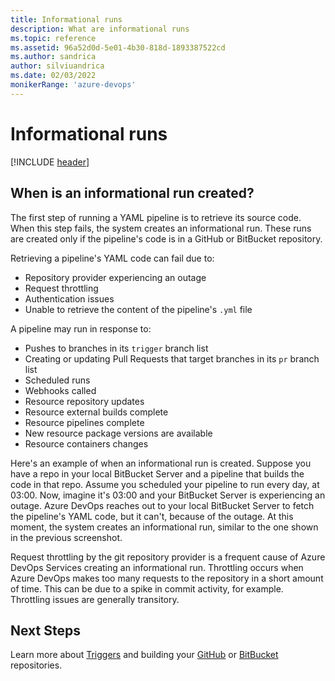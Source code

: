 ```yaml
---
title: Informational runs
description: What are informational runs
ms.topic: reference
ms.assetid: 96a52d0d-5e01-4b30-818d-1893387522cd
ms.author: sandrica
author: silviuandrica
ms.date: 02/03/2022
monikerRange: 'azure-devops'
---
```


# Informational runs

[!INCLUDE [header](../includes/information-run-include.md)]

## When is an informational run created?

The first step of running a YAML pipeline is to retrieve its source code. When this step fails, the system creates an informational run. These runs are created only if the pipeline's code is in a GitHub or BitBucket repository.

Retrieving a pipeline's YAML code can fail due to: 
- Repository provider experiencing an outage
- Request throttling
- Authentication issues
- Unable to retrieve the content of the pipeline's `.yml` file

A pipeline may run in response to:
- Pushes to branches in its `trigger` branch list
- Creating or updating Pull Requests that target branches in its `pr` branch list
- Scheduled runs
- Webhooks called
- Resource repository updates
- Resource external builds complete
- Resource pipelines complete
- New resource package versions are available
- Resource containers changes

Here's an example of when an informational run is created. Suppose you have a repo in your local BitBucket Server and a pipeline that builds the code in that repo. Assume you scheduled your pipeline to run every day, at 03:00. Now, imagine it's 03:00 and your BitBucket Server is experiencing an outage. Azure DevOps reaches out to your local BitBucket Server to fetch the pipeline's YAML code, but it can't, because of the outage. At this moment, the system creates an informational run, similar to the one shown in the previous screenshot.

Request throttling by the git repository provider is a frequent cause of Azure DevOps Services creating an informational run. Throttling occurs when Azure DevOps makes too many requests to the repository in a short amount of time. This can be due to a spike in commit activity, for example. Throttling issues are generally transitory.

## Next Steps

Learn more about [Triggers](../build/triggers.md) and building your [GitHub](../repos/github.md) or [BitBucket](../repos/bitbucket.md) repositories.
